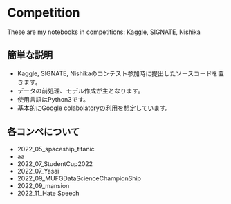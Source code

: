 # Competition
These are my notebooks in competitions: Kaggle, SIGNATE, Nishika

## 簡単な説明
- Kaggle, SIGNATE, Nishikaのコンテスト参加時に提出したソースコードを置きます。
- データの前処理、モデル作成が主となります。
- 使用言語はPython3です。
- 基本的にGoogle colabolatoryの利用を想定しています。
 
## 各コンペについて
- 2022_05_spaceship_titanic
-  aa
- 2022_07_StudentCup2022
- 2022_07_Yasai 
- 2022_09_MUFGDataScienceChampionShip
- 2022_09_mansion
- 2022_11_Hate Speech
